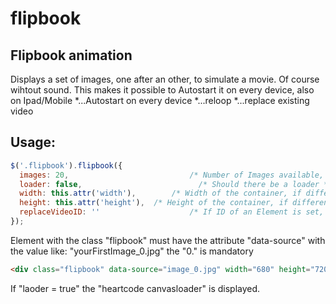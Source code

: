 flipbook
========

Flipbook animation
-----------------
Displays a set of images, one after an other, to simulate a movie. Of course wihtout sound. 
This makes it possible to Autostart it on every device, also on Ipad/Mobile
*...Autostart on every device
*...reloop
*...replace existing video

Usage:
------
```javascript
$('.flipbook').flipbook({
  images: 20,  					        /* Number of Images available, they have to be continuously numbered, starting with 0 */
  loader: false,					      /* Should there be a loader */
  width: this.attr('width'),		/* Width of the container, if different than the .flipbook container */
  height: this.attr('height'),	/* Height of the container, if different than the .flipbook container */
  replaceVideoID: ''				    /* If ID of an Element is set, this Element will be hidden, when flipbook is loaded */
});
````

Element with the class "flipbook" must have the attribute "data-source" with the value like: "yourFirstImage_0.jpg" the "0." is mandatory
```html
<div class="flipbook" data-source="image_0.jpg" width="680" height="720"></div>
```

If "laoder = true" the "heartcode canvasloader" is displayed.

